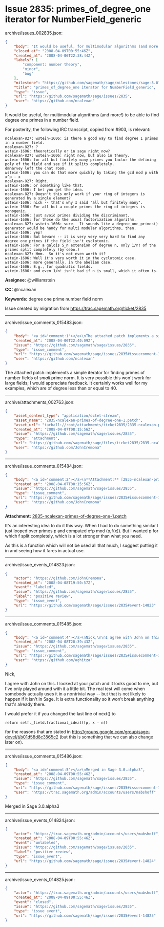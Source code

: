 # Issue 2835: primes_of_degree_one iterator for NumberField_generic

archive/issues_002835.json:
```json
{
    "body": "It would be useful, for multimodular algorithms (and more!) to be able to find degree one primes in a number field.\n\nFor posterity, the following IRC transcript, copied from #903, is relevant:\n\n```\nncalexan-827: wstein-1606: is there a good way to find degree 1 primes in a number field.\nncalexan-827: ?\nwstein-1606: theoretically or in sage right now?\nncalexan-827: wstein-1606: right now, but also in theory.\nwstein-1606: for all but finitely many primes you factor the defining poly of the field and see if it splits completely.\ndmharvey left the chat room.\nwstein-1606: you can do that more quickly by taking the gcd mod p with x^p - x\nncalexan-827: Right.\nwstein-1606: or something like that.\nwstein-1606: I bet you get the idea.\nncalexan-827: Doesn't this only work if your ring of integers is generated by a single element?\nwstein-1606: nick -- that's why I said \"all but finitely many\".\nwstein-1606: For all but a couple primes the ring of integers is monogenic.\nwstein-1606: just avoid primes dividing the discriminant.\nwstein-1606: for those do the usual factorization algorithm.\nncalexan-827: wstein-1606: sure.  It sounds like a degree_one_primes() generator would be handy for multi modular algorithms, then.\nwstein-1606: yep!\nwstein-1606: But beware -- it is very very very hard to find any degree one primes if the field isn't cyclotomic.\nwstein-1606: For a galois S_n extension of degree n, only 1/n! of the primes split completely (by cebo.)\nncalexan-827: Hmm.  So it's not even worth it?\nwstein-1606: Well it's very worth it in the cyclotomic case.\nwstein-1606: more generally, in the abelian case.\nwstein-1606: E.g., for quadratic fields.\nwstein-1606: and even 1/n! isn't bad if n is small, which it often is.\n```\n\n**Assignee:** @williamstein\n\n**CC:**  @ncalexan\n\n**Keywords:** degree one prime number field norm\n\nIssue created by migration from https://trac.sagemath.org/ticket/2835\n\n",
    "closed_at": "2008-04-09T00:55:46Z",
    "created_at": "2008-04-06T22:38:44Z",
    "labels": [
        "component: number theory",
        "minor",
        "bug"
    ],
    "milestone": "https://github.com/sagemath/sage/milestones/sage-3.0",
    "title": "primes_of_degree_one iterator for NumberField_generic",
    "type": "issue",
    "url": "https://github.com/sagemath/sage/issues/2835",
    "user": "https://github.com/ncalexan"
}
```
It would be useful, for multimodular algorithms (and more!) to be able to find degree one primes in a number field.

For posterity, the following IRC transcript, copied from #903, is relevant:

```
ncalexan-827: wstein-1606: is there a good way to find degree 1 primes in a number field.
ncalexan-827: ?
wstein-1606: theoretically or in sage right now?
ncalexan-827: wstein-1606: right now, but also in theory.
wstein-1606: for all but finitely many primes you factor the defining poly of the field and see if it splits completely.
dmharvey left the chat room.
wstein-1606: you can do that more quickly by taking the gcd mod p with x^p - x
ncalexan-827: Right.
wstein-1606: or something like that.
wstein-1606: I bet you get the idea.
ncalexan-827: Doesn't this only work if your ring of integers is generated by a single element?
wstein-1606: nick -- that's why I said "all but finitely many".
wstein-1606: For all but a couple primes the ring of integers is monogenic.
wstein-1606: just avoid primes dividing the discriminant.
wstein-1606: for those do the usual factorization algorithm.
ncalexan-827: wstein-1606: sure.  It sounds like a degree_one_primes() generator would be handy for multi modular algorithms, then.
wstein-1606: yep!
wstein-1606: But beware -- it is very very very hard to find any degree one primes if the field isn't cyclotomic.
wstein-1606: For a galois S_n extension of degree n, only 1/n! of the primes split completely (by cebo.)
ncalexan-827: Hmm.  So it's not even worth it?
wstein-1606: Well it's very worth it in the cyclotomic case.
wstein-1606: more generally, in the abelian case.
wstein-1606: E.g., for quadratic fields.
wstein-1606: and even 1/n! isn't bad if n is small, which it often is.
```

**Assignee:** @williamstein

**CC:**  @ncalexan

**Keywords:** degree one prime number field norm

Issue created by migration from https://trac.sagemath.org/ticket/2835





---

archive/issue_comments_015483.json:
```json
{
    "body": "<a id='comment:1'></a>\nThe attached patch implements a simple iterator for finding primes of number fields of *small* prime norm.  It is very possible this won't work for large fields; I would appreciate feedback.  It certainly works well for my examples, which are of degree less than or equal to 40.",
    "created_at": "2008-04-06T22:40:09Z",
    "issue": "https://github.com/sagemath/sage/issues/2835",
    "type": "issue_comment",
    "url": "https://github.com/sagemath/sage/issues/2835#issuecomment-15483",
    "user": "https://github.com/ncalexan"
}
```

<a id='comment:1'></a>
The attached patch implements a simple iterator for finding primes of number fields of *small* prime norm.  It is very possible this won't work for large fields; I would appreciate feedback.  It certainly works well for my examples, which are of degree less than or equal to 40.



---

archive/attachments_002763.json:
```json
{
    "asset_content_type": "application/octet-stream",
    "asset_name": "2835-ncalexan-primes-of-degree-one-1.patch",
    "asset_url": "tarball://root/attachments/ticket2835/2835-ncalexan-primes-of-degree-one-1.patch",
    "created_at": "2008-04-07T08:15:56Z",
    "issue": "https://github.com/sagemath/sage/issues/2835",
    "type": "attachment",
    "url": "https://github.com/sagemath/sage/files/ticket2835/2835-ncalexan-primes-of-degree-one-1.patch",
    "user": "https://github.com/JohnCremona"
}
```



---

archive/issue_comments_015484.json:
```json
{
    "body": "<a id='comment:2'></a>\n**Attachment:** [2835-ncalexan-primes-of-degree-one-1.patch](https://github.com/sagemath/sage/files/ticket2835/2835-ncalexan-primes-of-degree-one-1.patch)\n\nIt's an interesting idea to do it this way.  When I had to do something similar I just looped over primes p and computed x^p mod (p,f(x)).  But I wanted p for which f split completely, which is a lot stronger than what you need.\n\nAs this is a function which will not be used all that much, I suggest putting it in and seeing how it fares in actual use.",
    "created_at": "2008-04-07T08:15:56Z",
    "issue": "https://github.com/sagemath/sage/issues/2835",
    "type": "issue_comment",
    "url": "https://github.com/sagemath/sage/issues/2835#issuecomment-15484",
    "user": "https://github.com/JohnCremona"
}
```

<a id='comment:2'></a>
**Attachment:** [2835-ncalexan-primes-of-degree-one-1.patch](https://github.com/sagemath/sage/files/ticket2835/2835-ncalexan-primes-of-degree-one-1.patch)

It's an interesting idea to do it this way.  When I had to do something similar I just looped over primes p and computed x^p mod (p,f(x)).  But I wanted p for which f split completely, which is a lot stronger than what you need.

As this is a function which will not be used all that much, I suggest putting it in and seeing how it fares in actual use.



---

archive/issue_events_014823.json:
```json
{
    "actor": "https://github.com/JohnCremona",
    "created_at": "2008-04-08T19:50:57Z",
    "event": "labeled",
    "issue": "https://github.com/sagemath/sage/issues/2835",
    "label": "positive review",
    "type": "issue_event",
    "url": "https://github.com/sagemath/sage/issues/2835#event-14823"
}
```



---

archive/issue_comments_015485.json:
```json
{
    "body": "<a id='comment:4'></a>\nNick,\n\nI agree with John on this.  I looked at your patch and it looks good to me, but I've only played around with it a little bit.  The real test will come when somebody actually uses it in a nontrivial way -- but that is not likely to happen if it isn't in Sage.  It is extra functionality so it won't break anything that's already there.\n\nI would prefer it if you changed the last line of next() to\n\n```\nreturn self._field.fractional_ideal([p, x - n])\n``` \n\nfor the reasons that are stated in \nhttp://groups.google.com/group/sage-devel/t/b01d58d8c3565c2\n(but this is something that we can also change later on).",
    "created_at": "2008-04-08T20:39:43Z",
    "issue": "https://github.com/sagemath/sage/issues/2835",
    "type": "issue_comment",
    "url": "https://github.com/sagemath/sage/issues/2835#issuecomment-15485",
    "user": "https://github.com/aghitza"
}
```

<a id='comment:4'></a>
Nick,

I agree with John on this.  I looked at your patch and it looks good to me, but I've only played around with it a little bit.  The real test will come when somebody actually uses it in a nontrivial way -- but that is not likely to happen if it isn't in Sage.  It is extra functionality so it won't break anything that's already there.

I would prefer it if you changed the last line of next() to

```
return self._field.fractional_ideal([p, x - n])
``` 

for the reasons that are stated in 
http://groups.google.com/group/sage-devel/t/b01d58d8c3565c2
(but this is something that we can also change later on).



---

archive/issue_comments_015486.json:
```json
{
    "body": "<a id='comment:5'></a>\nMerged in Sage 3.0.alpha3",
    "created_at": "2008-04-09T00:55:46Z",
    "issue": "https://github.com/sagemath/sage/issues/2835",
    "type": "issue_comment",
    "url": "https://github.com/sagemath/sage/issues/2835#issuecomment-15486",
    "user": "https://trac.sagemath.org/admin/accounts/users/mabshoff"
}
```

<a id='comment:5'></a>
Merged in Sage 3.0.alpha3



---

archive/issue_events_014824.json:
```json
{
    "actor": "https://trac.sagemath.org/admin/accounts/users/mabshoff",
    "created_at": "2008-04-09T00:55:46Z",
    "event": "unlabeled",
    "issue": "https://github.com/sagemath/sage/issues/2835",
    "label": "positive review",
    "type": "issue_event",
    "url": "https://github.com/sagemath/sage/issues/2835#event-14824"
}
```



---

archive/issue_events_014825.json:
```json
{
    "actor": "https://trac.sagemath.org/admin/accounts/users/mabshoff",
    "created_at": "2008-04-09T00:55:46Z",
    "event": "closed",
    "issue": "https://github.com/sagemath/sage/issues/2835",
    "type": "issue_event",
    "url": "https://github.com/sagemath/sage/issues/2835#event-14825"
}
```
